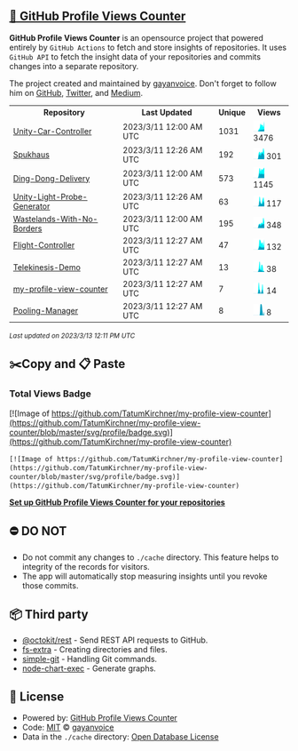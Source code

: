 ## [🚀 GitHub Profile Views Counter](https://github.com/gayanvoice/github-profile-views-counter)
**GitHub Profile Views Counter** is an opensource project that powered entirely by  `GitHub Actions` to fetch and store insights of repositories.
It uses `GitHub API` to fetch the insight data of your repositories and commits changes into a separate repository.

The project created and maintained by [gayanvoice](https://github.com/gayanvoice). Don't forget to follow him on [GitHub](https://github.com/gayanvoice), [Twitter](https://twitter.com/gayanvoice), and [Medium](https://gayanvoice.medium.com/).

<table>
	<tr>
		<th>
			Repository
		</th>
		<th>
			Last Updated
		</th>
		<th>
			Unique
		</th>
		<th>
			Views
		</th>
	</tr>
	<tr>
		<td>
			<a href="https://github.com/TatumKirchner/my-profile-view-counter/tree/master/readme/481085773/year.md">
				Unity-Car-Controller
			</a>
		</td>
		<td>
			2023/3/11 12:00 AM UTC
		</td>
		<td>
			1031
		</td>
		<td>
			<img alt="Response time graph" src="https://github.com/TatumKirchner/my-profile-view-counter/raw/master/graph/481085773/small/year.png" height="20"> 3476
		</td>
	</tr>
	<tr>
		<td>
			<a href="https://github.com/TatumKirchner/my-profile-view-counter/tree/master/readme/410133586/year.md">
				Spukhaus
			</a>
		</td>
		<td>
			2023/3/11 12:26 AM UTC
		</td>
		<td>
			192
		</td>
		<td>
			<img alt="Response time graph" src="https://github.com/TatumKirchner/my-profile-view-counter/raw/master/graph/410133586/small/year.png" height="20"> 301
		</td>
	</tr>
	<tr>
		<td>
			<a href="https://github.com/TatumKirchner/my-profile-view-counter/tree/master/readme/409412553/year.md">
				Ding-Dong-Delivery
			</a>
		</td>
		<td>
			2023/3/11 12:00 AM UTC
		</td>
		<td>
			573
		</td>
		<td>
			<img alt="Response time graph" src="https://github.com/TatumKirchner/my-profile-view-counter/raw/master/graph/409412553/small/year.png" height="20"> 1145
		</td>
	</tr>
	<tr>
		<td>
			<a href="https://github.com/TatumKirchner/my-profile-view-counter/tree/master/readme/486424653/year.md">
				Unity-Light-Probe-Generator
			</a>
		</td>
		<td>
			2023/3/11 12:26 AM UTC
		</td>
		<td>
			63
		</td>
		<td>
			<img alt="Response time graph" src="https://github.com/TatumKirchner/my-profile-view-counter/raw/master/graph/486424653/small/year.png" height="20"> 117
		</td>
	</tr>
	<tr>
		<td>
			<a href="https://github.com/TatumKirchner/my-profile-view-counter/tree/master/readme/410171851/year.md">
				Wastelands-With-No-Borders
			</a>
		</td>
		<td>
			2023/3/11 12:00 AM UTC
		</td>
		<td>
			195
		</td>
		<td>
			<img alt="Response time graph" src="https://github.com/TatumKirchner/my-profile-view-counter/raw/master/graph/410171851/small/year.png" height="20"> 348
		</td>
	</tr>
	<tr>
		<td>
			<a href="https://github.com/TatumKirchner/my-profile-view-counter/tree/master/readme/479557505/year.md">
				Flight-Controller
			</a>
		</td>
		<td>
			2023/3/11 12:27 AM UTC
		</td>
		<td>
			47
		</td>
		<td>
			<img alt="Response time graph" src="https://github.com/TatumKirchner/my-profile-view-counter/raw/master/graph/479557505/small/year.png" height="20"> 132
		</td>
	</tr>
	<tr>
		<td>
			<a href="https://github.com/TatumKirchner/my-profile-view-counter/tree/master/readme/464745624/year.md">
				Telekinesis-Demo
			</a>
		</td>
		<td>
			2023/3/11 12:27 AM UTC
		</td>
		<td>
			13
		</td>
		<td>
			<img alt="Response time graph" src="https://github.com/TatumKirchner/my-profile-view-counter/raw/master/graph/464745624/small/year.png" height="20"> 38
		</td>
	</tr>
	<tr>
		<td>
			<a href="https://github.com/TatumKirchner/my-profile-view-counter/tree/master/readme/538795174/year.md">
				my-profile-view-counter
			</a>
		</td>
		<td>
			2023/3/11 12:27 AM UTC
		</td>
		<td>
			7
		</td>
		<td>
			<img alt="Response time graph" src="https://github.com/TatumKirchner/my-profile-view-counter/raw/master/graph/538795174/small/year.png" height="20"> 14
		</td>
	</tr>
	<tr>
		<td>
			<a href="https://github.com/TatumKirchner/my-profile-view-counter/tree/master/readme/560654702/year.md">
				Pooling-Manager
			</a>
		</td>
		<td>
			2023/3/11 12:27 AM UTC
		</td>
		<td>
			8
		</td>
		<td>
			<img alt="Response time graph" src="https://github.com/TatumKirchner/my-profile-view-counter/raw/master/graph/560654702/small/year.png" height="20"> 8
		</td>
	</tr>
</table>

<small><i>Last updated on 2023/3/13 12:11 PM UTC</i></small>

## ✂️Copy and 📋 Paste
### Total Views Badge
[![Image of https://github.com/TatumKirchner/my-profile-view-counter](https://github.com/TatumKirchner/my-profile-view-counter/blob/master/svg/profile/badge.svg)](https://github.com/TatumKirchner/my-profile-view-counter)

```readme
[![Image of https://github.com/TatumKirchner/my-profile-view-counter](https://github.com/TatumKirchner/my-profile-view-counter/blob/master/svg/profile/badge.svg)](https://github.com/TatumKirchner/my-profile-view-counter)
```
[**Set up GitHub Profile Views Counter for your repositories**](https://github.com/gayanvoice/github-profile-views-counter)
## ⛔ DO NOT
- Do not commit any changes to `./cache` directory. This feature helps to integrity of the records for visitors.
- The app will automatically stop measuring insights until you revoke those commits.
## 📦 Third party

- [@octokit/rest](https://www.npmjs.com/package/@octokit/rest) - Send REST API requests to GitHub.
- [fs-extra](https://www.npmjs.com/package/fs-extra) - Creating directories and files.
- [simple-git](https://www.npmjs.com/package/simple-git) - Handling Git commands.
- [node-chart-exec](https://www.npmjs.com/package/node-chart-exec) - Generate graphs.
## 📄 License
- Powered by: [GitHub Profile Views Counter](https://github.com/gayanvoice/github-profile-views-counter)
- Code: [MIT](./LICENSE) © [gayanvoice](https://github.com/gayanvoice)
- Data in the `./cache` directory: [Open Database License](https://opendatacommons.org/licenses/odbl/1-0/)